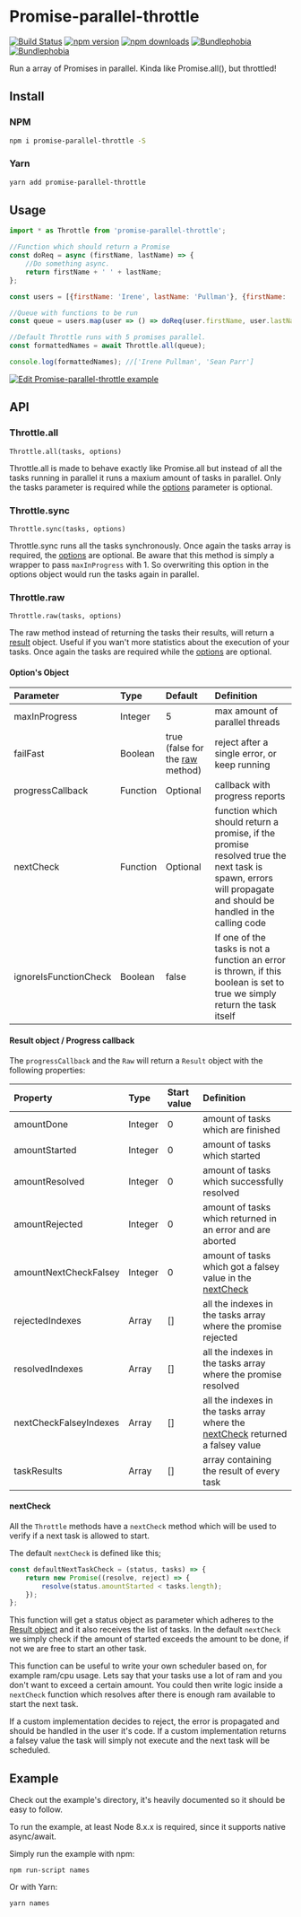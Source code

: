 # Promise-parallel-throttle

[![Build Status](https://github.com/DJWassink/Promise-parallel-throttle/actions/workflows/main.yml/badge.svg)](https://travis-ci.org/DJWassink/Promise-parallel-throttle)
[![npm version](https://badge.fury.io/js/promise-parallel-throttle.svg)](https://badge.fury.io/js/promise-parallel-throttle)
[![npm downloads](https://img.shields.io/npm/dm/promise-parallel-throttle.svg)](https://www.npmjs.com/package/promise-parallel-throttle)
[![Bundlephobia](https://badgen.net/bundlephobia/min/promise-parallel-throttle)](https://bundlephobia.com/result?p=promise-parallel-throttle)
[![Bundlephobia](https://badgen.net/bundlephobia/minzip/promise-parallel-throttle)](https://bundlephobia.com/result?p=promise-parallel-throttle)

Run a array of Promises in parallel. Kinda like Promise.all(), but throttled!

## Install

### NPM

```bash
npm i promise-parallel-throttle -S
```

### Yarn

```bash
yarn add promise-parallel-throttle
```

## Usage

```js
import * as Throttle from 'promise-parallel-throttle';

//Function which should return a Promise
const doReq = async (firstName, lastName) => {
    //Do something async.
    return firstName + ' ' + lastName;
};

const users = [{firstName: 'Irene', lastName: 'Pullman'}, {firstName: 'Sean', lastName: 'Parr'}];

//Queue with functions to be run
const queue = users.map(user => () => doReq(user.firstName, user.lastName));

//Default Throttle runs with 5 promises parallel.
const formattedNames = await Throttle.all(queue);

console.log(formattedNames); //['Irene Pullman', 'Sean Parr']
```

[![Edit Promise-parallel-throttle example](https://codesandbox.io/static/img/play-codesandbox.svg)](https://codesandbox.io/s/4x1943m2v7)

## API

### Throttle.all

`Throttle.all(tasks, options)`

Throttle.all is made to behave exactly like Promise.all but instead of all the tasks running in parallel it runs a maxium amount of tasks in parallel.
Only the tasks parameter is required while the [options](#options-object) parameter is optional.

### Throttle.sync

`Throttle.sync(tasks, options)`

Throttle.sync runs all the tasks synchronously.
Once again the tasks array is required, the [options](#options-object) are optional.
Be aware that this method is simply a wrapper to pass `maxInProgress` with 1. So overwriting this option in the options object would run the tasks again in parallel.

### Throttle.raw

`Throttle.raw(tasks, options)`

The raw method instead of returning the tasks their results, will return a [result](#result-object--progress-callback) object.
Useful if you wan't more statistics about the execution of your tasks. Once again the tasks are required while the [options](#options-object) are optional.

#### Option's Object

| Parameter             | Type     | Default                                         | Definition                                                                                                                                                   |
| :-------------------- | :------- | :---------------------------------------------- | :----------------------------------------------------------------------------------------------------------------------------------------------------------- |
| maxInProgress         | Integer  | 5                                               | max amount of parallel threads                                                                                                                               |
| failFast              | Boolean  | true (false for the [raw](#throttleraw) method) | reject after a single error, or keep running                                                                                                                 |
| progressCallback      | Function | Optional                                        | callback with progress reports                                                                                                                               |
| nextCheck             | Function | Optional                                        | function which should return a promise, if the promise resolved true the next task is spawn, errors will propagate and should be handled in the calling code |
| ignoreIsFunctionCheck | Boolean  | false                                           | If one of the tasks is not a function an error is thrown, if this boolean is set to true we simply return the task itself                                    |

#### Result object / Progress callback

The `progressCallback` and the `Raw` will return a `Result` object with the following properties:

| Property               | Type    | Start value | Definition                                                                                   |
| :--------------------- | :------ | :---------- | :------------------------------------------------------------------------------------------- |
| amountDone             | Integer | 0           | amount of tasks which are finished                                                           |
| amountStarted          | Integer | 0           | amount of tasks which started                                                                |
| amountResolved         | Integer | 0           | amount of tasks which successfully resolved                                                  |
| amountRejected         | Integer | 0           | amount of tasks which returned in an error and are aborted                                   |
| amountNextCheckFalsey  | Integer | 0           | amount of tasks which got a falsey value in the [nextCheck](#nextcheck)                      |
| rejectedIndexes        | Array   | []          | all the indexes in the tasks array where the promise rejected                                |
| resolvedIndexes        | Array   | []          | all the indexes in the tasks array where the promise resolved                                |
| nextCheckFalseyIndexes | Array   | []          | all the indexes in the tasks array where the [nextCheck](#nextcheck) returned a falsey value |
| taskResults            | Array   | []          | array containing the result of every task                                                    |

#### nextCheck

All the `Throttle` methods have a `nextCheck` method which will be used to verify if a next task is allowed to start.

The default `nextCheck` is defined like this;

```js
const defaultNextTaskCheck = (status, tasks) => {
    return new Promise((resolve, reject) => {
        resolve(status.amountStarted < tasks.length);
    });
};
```

This function will get a status object as parameter which adheres to the [Result object](#result-object--progress-callback) and it also receives the list of tasks.
In the default `nextCheck` we simply check if the amount of started exceeds the amount to be done, if not we are free to start an other task.

This function can be useful to write your own scheduler based on, for example ram/cpu usage.
Lets say that your tasks use a lot of ram and you don't want to exceed a certain amount.
You could then write logic inside a `nextCheck` function which resolves after there is enough ram available to start the next task.

If a custom implementation decides to reject, the error is propagated and should be handled in the user it's code. If a custom implementation returns a falsey value the task will simply not execute and the next task will be scheduled.

## Example

Check out the example's directory, it's heavily documented so it should be easy to follow.

To run the example, at least Node 8.x.x is required, since it supports native async/await.

Simply run the example with npm:

```
npm run-script names
```

Or with Yarn:

```
yarn names
```
